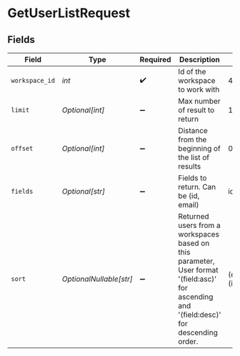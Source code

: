 # GetUserListRequest


## Fields

| Field                                                                                                                                       | Type                                                                                                                                        | Required                                                                                                                                    | Description                                                                                                                                 | Example                                                                                                                                     |
| ------------------------------------------------------------------------------------------------------------------------------------------- | ------------------------------------------------------------------------------------------------------------------------------------------- | ------------------------------------------------------------------------------------------------------------------------------------------- | ------------------------------------------------------------------------------------------------------------------------------------------- | ------------------------------------------------------------------------------------------------------------------------------------------- |
| `workspace_id`                                                                                                                              | *int*                                                                                                                                       | :heavy_check_mark:                                                                                                                          | Id of the workspace to work with                                                                                                            | 4                                                                                                                                           |
| `limit`                                                                                                                                     | *Optional[int]*                                                                                                                             | :heavy_minus_sign:                                                                                                                          | Max number of result to return                                                                                                              | 10                                                                                                                                          |
| `offset`                                                                                                                                    | *Optional[int]*                                                                                                                             | :heavy_minus_sign:                                                                                                                          | Distance from the beginning of the list of results                                                                                          | 0                                                                                                                                           |
| `fields`                                                                                                                                    | *Optional[str]*                                                                                                                             | :heavy_minus_sign:                                                                                                                          | Fields to return. Can be (id, email)                                                                                                        | id,email                                                                                                                                    |
| `sort`                                                                                                                                      | *OptionalNullable[str]*                                                                                                                     | :heavy_minus_sign:                                                                                                                          | Returned users from a workspaces based on this parameter, User format '(field:asc)' for ascending and  '(field:desc)' for descending order. | (email:asc),(id:desc)                                                                                                                       |